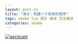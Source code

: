 ```yaml
---
layout: post.cn
title: "演示：构建一个简单的程序"
tags: xmake lua 演示 编译 交叉编译 
categories: xmake
---
```


[![asciicast](https://asciinema.org/a/79998.png)](https://asciinema.org/a/79998)
